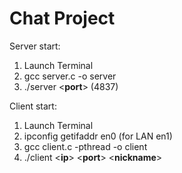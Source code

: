 # Chat Project

Server start:

1) Launch Terminal
2) gcc server.c -o server
3) ./server <**port**> (4837)

Client start:

1) Launch Terminal
2) ipconfig getifaddr en0 (for LAN en1)
3) gcc client.c -pthread -o client
4) ./client <**ip**> <**port**> <**nickname**>

